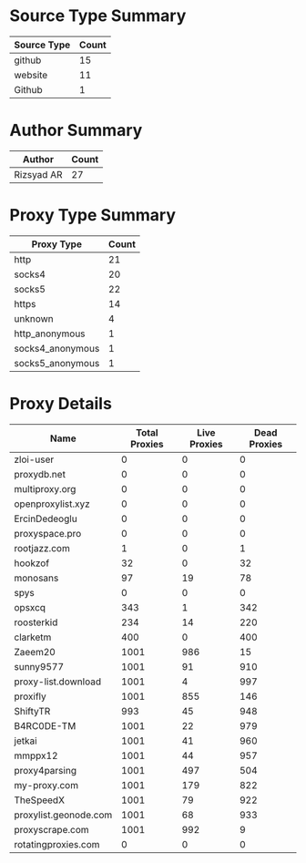 # Source Type Summary

| Source Type | Count |
|-------------|-------|
| github | 15 |
| website | 11 |
| Github | 1 |


# Author Summary

| Author | Count |
|--------|-------|
| Rizsyad AR | 27 |


# Proxy Type Summary

| Proxy Type | Count |
|------------|-------|
| http | 21 |
| socks4 | 20 |
| socks5 | 22 |
| https | 14 |
| unknown | 4 |
| http_anonymous | 1 |
| socks4_anonymous | 1 |
| socks5_anonymous | 1 |


# Proxy Details

| Name | Total Proxies | Live Proxies | Dead Proxies |
|------|---------------|--------------|---------------|
| zloi-user | 0 | 0 | 0 |
| proxydb.net | 0 | 0 | 0 |
| multiproxy.org | 0 | 0 | 0 |
| openproxylist.xyz | 0 | 0 | 0 |
| ErcinDedeoglu | 0 | 0 | 0 |
| proxyspace.pro | 0 | 0 | 0 |
| rootjazz.com | 1 | 0 | 1 |
| hookzof | 32 | 0 | 32 |
| monosans | 97 | 19 | 78 |
| spys | 0 | 0 | 0 |
| opsxcq | 343 | 1 | 342 |
| roosterkid | 234 | 14 | 220 |
| clarketm | 400 | 0 | 400 |
| Zaeem20 | 1001 | 986 | 15 |
| sunny9577 | 1001 | 91 | 910 |
| proxy-list.download | 1001 | 4 | 997 |
| proxifly | 1001 | 855 | 146 |
| ShiftyTR | 993 | 45 | 948 |
| B4RC0DE-TM | 1001 | 22 | 979 |
| jetkai | 1001 | 41 | 960 |
| mmppx12 | 1001 | 44 | 957 |
| proxy4parsing | 1001 | 497 | 504 |
| my-proxy.com | 1001 | 179 | 822 |
| TheSpeedX | 1001 | 79 | 922 |
| proxylist.geonode.com | 1001 | 68 | 933 |
| proxyscrape.com | 1001 | 992 | 9 |
| rotatingproxies.com | 0 | 0 | 0 |
